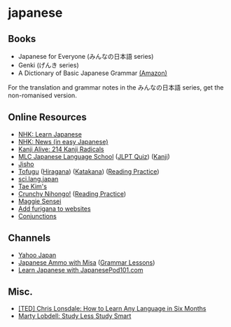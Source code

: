 # japanese

## Books
 - Japanese for Everyone (みんなの日本語 series)
 - Genki (げんき series)
 - A Dictionary of Basic Japanese Grammar [(Amazon)](https://www.amazon.com/Dictionary-Basic-Japanese-Grammar/dp/4789004546/)
 
For the translation and grammar notes in the みんなの日本語 series, get the non-romanised version.
 
## Online Resources
 - [NHK: Learn Japanese](https://www.nhk.or.jp/lesson/english/)
 - [NHK: News (in easy Japanese)](https://www3.nhk.or.jp/news/easy/)
 - [Kanji Alive: 214 Kanji Radicals](https://kanjialive.com/214-traditional-kanji-radicals/)
 - [MLC Japanese Language School](http://www.mlcjapanese.co.jp/) ([JLPT Quiz](http://www.mlcjapanese.co.jp/n5_jlpt_kanji_quiz_01.html)) ([Kanji](http://www.mlcjapanese.co.jp/kanji.html))
 - [Jisho](http://jisho.org/)
 - [Tofugu](http://www.tofugu.com/) ([Hiragana](https://www.tofugu.com/japanese/learn-hiragana/)) ([Katakana](https://www.tofugu.com/japanese/learn-katakana/)) ([Reading Practice](https://www.tofugu.com/japanese/japanese-reading-practice-for-beginners/))
 - [sci.lang.japan](https://www.sljfaq.org/afaq/afaq.html)
 - [Tae Kim's](http://www.guidetojapanese.org/learn/)
 - [Crunchy Nihongo!](http://crunchynihongo.com/) ([Reading Practice](http://crunchynihongo.com/beginner-japanese-reading-practice-book/))
 - [Maggie Sensei](http://maggiesensei.com/)
 - [Add furigana to websites](http://hiragana.jp/)
 - [Conjunctions](http://abacus.bates.edu/~kofuji/StudyResources/EnglishConjunctions.html)

## Channels
 - [Yahoo Japan](https://www.yahoo.co.jp/)
 - [Japanese Ammo with Misa](https://www.youtube.com/channel/UCBSyd8tXJoEJKIXfrwkPdbA) ([Grammar Lessons](https://www.youtube.com/playlist?list=PLd5-Wp_4tLqYZxS5j3g6kbeOfVXlTkr3N))
 - [Learn Japanese with JapanesePod101.com](https://www.youtube.com/user/japanesepod101)
 
## Misc.
 - [[TED] Chris Lonsdale: How to Learn Any Language in Six Months](https://www.youtube.com/watch?v=d0yGdNEWdn0)
 - [Marty Lobdell: Study Less Study Smart](https://www.youtube.com/watch?v=IlU-zDU6aQ0)
